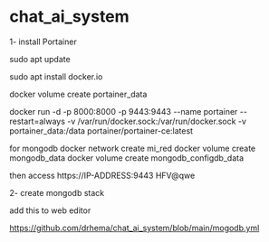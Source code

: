 # chat_ai_system

1- install Portainer


sudo apt update
 
sudo apt install docker.io
 
docker volume create portainer_data
 
docker run -d -p 8000:8000 -p 9443:9443 --name portainer --restart=always -v /var/run/docker.sock:/var/run/docker.sock -v portainer_data:/data portainer/portainer-ce:latest

for mongodb 
docker network create mi_red
docker volume create mongodb_data
docker volume create mongodb_configdb_data

 
then access
https://IP-ADDRESS:9443
HFV@qwe



2- create mongodb stack



add this to web editor

https://github.com/drhema/chat_ai_system/blob/main/mogodb.yml
